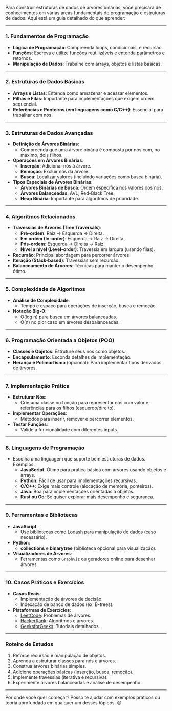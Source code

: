 Para construir estruturas de dados de árvores binárias, você precisará de conhecimentos em várias áreas fundamentais de programação e estruturas de dados. Aqui está um guia detalhado do que aprender:

---

### **1. Fundamentos de Programação**
- **Lógica de Programação**: Compreenda loops, condicionais, e recursão.
- **Funções**: Escreva e utilize funções reutilizáveis e entenda parâmetros e retornos.
- **Manipulação de Dados**: Trabalhe com arrays, objetos e listas básicas.

---

### **2. Estruturas de Dados Básicas**
- **Arrays e Listas**: Entenda como armazenar e acessar elementos.
- **Pilhas e Filas**: Importante para implementações que exigem ordem sequencial.
- **Referências e Ponteiros (em linguagens como C/C++)**: Essencial para trabalhar com nós.

---

### **3. Estruturas de Dados Avançadas**
- **Definição de Árvores Binárias**:
  - Compreenda que uma árvore binária é composta por nós com, no máximo, dois filhos.
- **Operações em Árvores Binárias**:
  - **Inserção**: Adicionar nós à árvore.
  - **Remoção**: Excluir nós da árvore.
  - **Busca**: Localizar valores (incluindo variações como busca binária).
- **Tipos Especiais de Árvores Binárias**:
  - **Árvores Binárias de Busca**: Ordem específica nos valores dos nós.
  - **Árvores Balanceadas**: AVL, Red-Black Tree.
  - **Heap Binária**: Importante para algoritmos de prioridade.

---

### **4. Algoritmos Relacionados**
- **Travessias de Árvores (Tree Traversals)**:
  - **Pré-ordem**: Raiz → Esquerda → Direita.
  - **Em ordem (In-order)**: Esquerda → Raiz → Direita.
  - **Pós-ordem**: Esquerda → Direita → Raiz.
  - **Nível a nível (Level-order)**: Travessia em largura (usando filas).
- **Recursão**: Principal abordagem para percorrer árvores.
- **Iteração (Stack-based)**: Travessias sem recursão.
- **Balanceamento de Árvores**: Técnicas para manter o desempenho ótimo.

---

### **5. Complexidade de Algoritmos**
- **Análise de Complexidade**:
  - Tempo e espaço para operações de inserção, busca e remoção.
- **Notação Big-O**:
  - O(log n) para busca em árvores balanceadas.
  - O(n) no pior caso em árvores desbalanceadas.

---

### **6. Programação Orientada a Objetos (POO)**
- **Classes e Objetos**: Estruture seus nós como objetos.
- **Encapsulamento**: Esconda detalhes de implementação.
- **Herança e Polimorfismo** (opcional): Para implementar tipos derivados de árvores.

---

### **7. Implementação Prática**
- **Estruturar Nós**:
  - Crie uma classe ou função para representar nós com valor e referências para os filhos (esquerdo/direito).
- **Implementar Operações**:
  - Métodos para inserir, remover e percorrer elementos.
- **Testar Funções**:
  - Valide a funcionalidade com diferentes inputs.

---

### **8. Linguagens de Programação**
- Escolha uma linguagem que suporte bem estruturas de dados. Exemplos:
  - **JavaScript**: Ótimo para prática básica com árvores usando objetos e arrays.
  - **Python**: Fácil de usar para implementações recursivas.
  - **C/C++**: Exige mais controle (alocação de memória, ponteiros).
  - **Java**: Boa para implementações orientadas a objetos.
  - **Rust ou Go**: Se quiser explorar mais desempenho e segurança.

---

### **9. Ferramentas e Bibliotecas**
- **JavaScript**:
  - Use bibliotecas como [Lodash](https://lodash.com/) para manipulação de dados (caso necessário).
- **Python**:
  - **collections** e **binarytree** (biblioteca opcional para visualização).
- **Visualizadores de Árvores**:
  - Ferramentas como `Graphviz` ou geradores online para desenhar árvores.

---

### **10. Casos Práticos e Exercícios**
- **Casos Reais**:
  - Implementação de árvores de decisão.
  - Indexação de banco de dados (ex: B-trees).
- **Plataformas de Exercícios**:
  - [LeetCode](https://leetcode.com/): Problemas de árvores.
  - [HackerRank](https://www.hackerrank.com/): Algoritmos e árvores.
  - [GeeksforGeeks](https://www.geeksforgeeks.org/): Tutoriais detalhados.

---

### **Roteiro de Estudos**
1. Reforce recursão e manipulação de objetos.
2. Aprenda a estruturar classes para nós e árvores.
3. Construa árvores binárias simples.
4. Adicione operações básicas (inserção, busca, remoção).
5. Implemente travessias (iterativa e recursiva).
6. Experimente árvores balanceadas e análise de desempenho.

---

Por onde você quer começar? Posso te ajudar com exemplos práticos ou teoria aprofundada em qualquer um desses tópicos. 😊